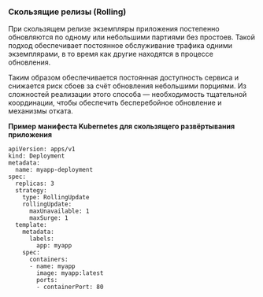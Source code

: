 ### **Скользящие релизы (Rolling)**

При скользящем релизе экземпляры приложения постепенно обновляются по одному или небольшими партиями без простоев. Такой подход обеспечивает постоянное обслуживание трафика одними экземплярами, в то время как другие находятся в процессе обновления.

Таким образом обеспечивается постоянная доступность сервиса и снижается риск сбоев за счёт обновления небольшими порциями. Из сложностей реализации этого способа — необходимость тщательной координации, чтобы обеспечить бесперебойное обновление и механизмы отката.

**Пример** **манифеста Kubernetes для скользящего развёртывания приложения**

```
apiVersion: apps/v1
kind: Deployment
metadata:
  name: myapp-deployment
spec:
  replicas: 3
  strategy:
    type: RollingUpdate
    rollingUpdate:
      maxUnavailable: 1
      maxSurge: 1
  template:
    metadata:
      labels:
        app: myapp
    spec:
      containers:
      - name: myapp
        image: myapp:latest
        ports:
        - containerPort: 80
```
